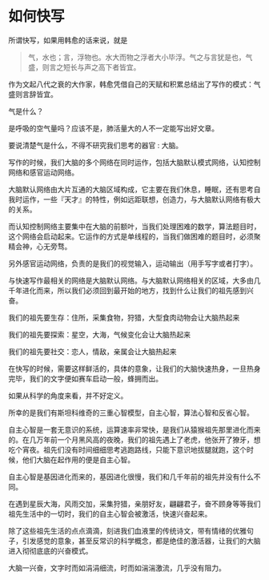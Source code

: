 

# 如何快写

所谓快写，如果用韩愈的话来说，就是

> 气，水也；言，浮物也。水大而物之浮者大小毕浮。气之与言犹是也，气盛，则言之短长与声之高下者皆宜。

作为文起八代之衰的大作家，韩愈凭借自己的天赋和积累总结出了写作的模式：气盛则言辞皆宜。

气是什么？

是呼吸的空气量吗？应该不是，肺活量大的人不一定能写出好文章。

要说清楚气是什么，不得不研究我们思考的器官 : 大脑。

写作的时候，我们大脑的多个网络在同时运作，包括大脑默认模式网络，认知控制网络和感官运动网络。

大脑默认网络由大片互通的大脑区域构成，它主要在我们休息，睡眠，还有思考自我时运作，一些『天才』的特性，例如远距联想，创造力，与大脑默认网络有极大的关系。

而认知控制网络主要集中在大脑的前额叶，当我们处理困难的数学，算法题目时，这个网络会启动起来。它运作的方式是单线程的，当我们做困难的题目时，必须聚精会神，心无旁骛。

另外感官运动网络，负责的是我们的视觉输入，运动输出（用手写字或者打字）。

与快速写作最相关的网络是大脑默认网络。与大脑默认网络相关的区域，大多由几千年进化而来，所以我们必须回到最开始的地方，找到什么让我们的祖先感到兴奋。

我们的祖先要生存：住所，采集食物，狩猎，大型食肉动物会让大脑热起来

我们的祖先要探索：星空，大海，气候变化会让大脑热起来

我们的祖先要社交：恋人，情敌，亲属会让大脑热起来

在快写的时候，需要这样鲜活的，具体的意象，让我们的大脑快速热身，一旦热身完毕，我们的文字便如赛车启动一般，蜂拥而出。









如果从科学的角度来看，并不好定义。

所幸的是我们有斯坦科维奇的三重心智模型，自主心智，算法心智和反省心智。

自主心智是一套无意识的系统，运算速率非常快，是我们从猿猴祖先那里进化而来的。在几万年前一个月黑风高的夜晚，我们的祖先遇上了老虎，他张开了獠牙，想吃个宵夜。祖先们没有时间细细思考逃跑路线，只能下意识地拔腿就跑，这个时候，他们大脑在起作用的便是自主心智。

自主心智是基因进化而来的，基因进化很慢，我们和几千年前的祖先并没有什么不同。

在遇到星辰大海，风雨交加，采集狩猎，亲朋好友，翩翩君子，奋不顾身等等我们祖先生活中的一切时，我们的自主心智会被激活，快速兴奋起来。

除了这些祖先生活的点点滴滴，刻进我们血液里的传统诗文，带有情绪的优雅句子，引发感觉的意象，甚至反常识的科学概念，都是绝佳的激活器，让我们的大脑进入彻彻底底的兴奋模式。

大脑一兴奋，文字时而如涓涓细流，时而如湍湍激流，几乎没有阻力。